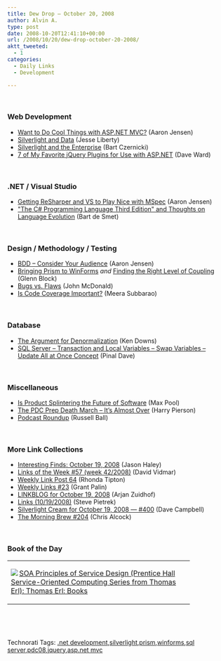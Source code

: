 ```yaml
---
title: Dew Drop – October 20, 2008
author: Alvin A.
type: post
date: 2008-10-20T12:41:10+00:00
url: /2008/10/20/dew-drop-october-20-2008/
aktt_tweeted:
  - 1
categories:
  - Daily Links
  - Development

---
```

&#160;

### Web Development

  * <a target="_blank" href="http://codebetter.com/blogs/aaron.jensen/archive/2008/10/19/want-to-do-cool-things-with-asp-net-mvc.aspx">Want to Do Cool Things with ASP.NET MVC?</a> (Aaron Jensen)
  * <a target="_blank" href="http://silverlight.net/blogs/jesseliberty/archive/2008/10/19/silverlight-and-data.aspx">Silverlight and Data</a> (Jesse Liberty)
  * <a target="_blank" href="http://silverlighthack.com/post/2008/10/19/Silverlight-and-the-Enterprise.aspx">Silverlight and the Enterprise</a> (Bart Czernicki)
  * <a target="_blank" href="http://encosia.com/2008/10/19/7-of-my-favorite-jquery-plugins-for-use-with-aspnet/">7 of My Favorite jQuery Plugins for Use with ASP.NET</a> (Dave Ward)

&#160;

### .NET / Visual Studio

  * <a target="_blank" href="http://codebetter.com/blogs/aaron.jensen/archive/2008/10/19/getting-resharper-and-vs-to-play-nice-with-mspec.aspx">Getting ReSharper and VS to Play Nice with MSpec</a> (Aaron Jensen)
  * <a target="_blank" href="http://community.bartdesmet.net/blogs/bart/archive/2008/10/19/the-c-programming-language-third-edition-and-thoughts-on-language-evolution.aspx">"The C# Programming Language Third Edition" and Thoughts on Language Evolution</a> (Bart de Smet)

&#160;

### Design / Methodology / Testing

  * <a target="_blank" href="http://codebetter.com/blogs/aaron.jensen/archive/2008/10/19/bdd-consider-your-audience.aspx">BDD &#8211; Consider Your Audience</a> (Aaron Jensen)
  * <a target="_blank" href="http://codebetter.com/blogs/glenn.block/archive/2008/10/19/bringing-prism-to-winforms.aspx">Bringing Prism to WinForms</a>&#160;_and_ <a target="_blank" href="http://codebetter.com/blogs/glenn.block/archive/2008/10/19/finding-the-right-level-of-coupling.aspx">Finding the Right Level of Coupling</a> (Glenn Block)
  * <a target="_blank" href="http://taossa.com/index.php/2008/10/13/bugs-vs-flaws/">Bugs vs. Flaws</a> (John McDonald)
  * <a target="_blank" href="http://dotnet.dzone.com/articles/is-code-coverage-important">Is Code Coverage Important?</a> (Meera Subbarao)

&#160;

### Database

  * <a target="_blank" href="http://database-programmer.blogspot.com/2008/10/argument-for-denormalization.html">The Argument for Denormalization</a> (Ken Downs)
  * <a target="_blank" href="http://blog.sqlauthority.com/2008/10/20/sql-server-transaction-and-local-variables-swap-variables-update-all-at-once-concept/">SQL Server &#8211; Transaction and Local Variables &#8211; Swap Variables &#8211; Update All at Once Concept</a> (Pinal Dave)

&#160;

### Miscellaneous

  * <a target="_blank" href="http://www.codesqueeze.com/is-product-splintering-the-future-of-software/">Is Product Splintering the Future of Software</a> (Max Pool)
  * <a target="_blank" href="http://devhawk.net/2008/10/19/The+PDC+Prep+Death+March+Ndash+Itrsquos+Almost+Over.aspx">The PDC Prep Death March &#8211; It&#8217;s Almost Over</a> (Harry Pierson)
  * <a target="_blank" href="http://www.caffeinatedcoder.com/podcast-roundup/">Podcast Roundup</a> (Russell Ball)

&#160;

### More Link Collections

  * <a target="_blank" href="http://jasonhaley.com/blog/archive/2008/10/19/142395.aspx">Interesting Finds: October 19, 2008</a> (Jason Haley)
  * <a target="_blank" href="http://vidmar.net/weblog/archive/2008/10/19/links-of-the-week-57-week-422008.aspx">Links of the Week #57 (week 42/2008)</a> (David Vidmar)
  * <a target="_blank" href="http://rtipton.wordpress.com/2008/10/19/weekly-link-post-64/">Weekly Link Post 64</a> (Rhonda Tipton)
  * <a target="_blank" href="http://grantpalin.com/2008/10/19/weekly-links-23/">Weekly Links #23</a> (Grant Palin)
  * <a target="_blank" href="http://www.arjansworld.com/2008/10/19/linkblog-for-october-19-2008/">LINKBLOG for October 19, 2008</a> (Arjan Zuidhof)
  * <a target="_blank" href="http://spietrek.blogspot.com/2008/10/links-10192008.html">Links (10/19/2008)</a> (Steve Pietrek)
  * <a target="_blank" href="http://geekswithblogs.net/WynApseTechnicalMusings/archive/2008/10/19/125935.aspx">Silverlight Cream for October 19, 2008 &#8212; #400</a> (Dave Campbell)
  * <a target="_blank" href="http://blog.cwa.me.uk/2008/10/20/the-morning-brew-204/">The Morning Brew #204</a> (Chris Alcock)

&#160;

### Book of the Day

<div style="padding-bottom: 0px; margin: 0px; padding-left: 0px; padding-right: 0px; display: inline; float: none; padding-top: 0px" id="scid:7dc1bd33-94bd-46fd-a20b-0131235bcd47:323303ea-2681-41b4-bfc8-7513abba5f05" class="wlWriterEditableSmartContent">
  <table cellspacing="0" cellpadding="2" width="400" border="0" unselectable="on">
    <tr>
      <td valign="top" width="400">
        <p>
          <a title="SOA Principles of Service Design (Prentice Hall Service-Oriented Computing Series from Thomas Erl): Thomas Erl: Books" href="http://www.amazon.com/exec/obidos/ASIN/0132344823/alvinashcraft-20"><img data-recalc-dims="1" decoding="async" src="https://i0.wp.com/images.amazon.com/images/P/0132344823.01.MZZZZZZZ.jpg?w=660" border="0" align="left" style="float:left" />SOA Principles of Service Design (Prentice Hall Service-Oriented Computing Series from Thomas Erl): Thomas Erl: Books</a>
        </p>
      </td>
    </tr>
  </table>
</div>

&#160;

<div style="padding-bottom: 0px; margin: 0px; padding-left: 0px; padding-right: 0px; display: inline; float: none; padding-top: 0px" id="scid:C16BAC14-9A3D-4c50-9394-FBFEF7A93539:c98a9726-8af7-47a2-a188-11c9a26b9e88" class="wlWriterEditableSmartContent">
  <!--dotnetkickit-->
</div>

&#160;

<div style="padding-bottom: 0px; margin: 0px; padding-left: 0px; padding-right: 0px; display: inline; float: none; padding-top: 0px" id="scid:0767317B-992E-4b12-91E0-4F059A8CECA8:b6e7258b-0d7d-4763-92e4-ebc1bc3af5e2" class="wlWriterEditableSmartContent">
  Technorati Tags: <a href="http://technorati.com/tags/.net+development" rel="tag">.net development</a>,<a href="http://technorati.com/tags/silverlight" rel="tag">silverlight</a>,<a href="http://technorati.com/tags/prism" rel="tag">prism</a>,<a href="http://technorati.com/tags/winforms" rel="tag">winforms</a>,<a href="http://technorati.com/tags/sql+server" rel="tag">sql server</a>,<a href="http://technorati.com/tags/pdc08" rel="tag">pdc08</a>,<a href="http://technorati.com/tags/jquery" rel="tag">jquery</a>,<a href="http://technorati.com/tags/asp.net+mvc" rel="tag">asp.net mvc</a>
</div>